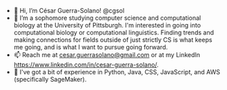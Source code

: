 - 👋 Hi, I’m César Guerra-Solano! @cgsol
- 📗 I’m a sophomore studying computer science and computational biology at the University of Pittsburgh. I'm interested in going into computational biology or computational linguistics. Finding trends and making connections for fields outside of just strictly CS is what keeps me going, and is what I want to pursue going forward.
- 📫 Reach me at cesar.guerrasolano@gmail.com or at my LinkedIn https://www.linkedin.com/in/cesar-guerra-solano/.
- 🧇 I've got a bit of experience in Python, Java, CSS, JavaScript, and AWS (specifically SageMaker).
